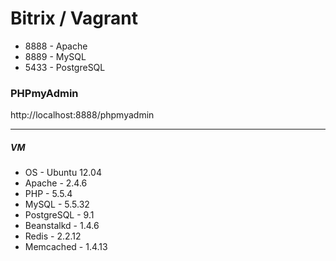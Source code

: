 # Bitrix / Vagrant

* 8888 - Apache
* 8889 - MySQL 
* 5433 - PostgreSQL

### PHPmyAdmin

http://localhost:8888/phpmyadmin

----
##### VM #####

* OS     - Ubuntu 12.04
* Apache - 2.4.6
* PHP    - 5.5.4
* MySQL  - 5.5.32
* PostgreSQL - 9.1
* Beanstalkd - 1.4.6
* Redis - 2.2.12
* Memcached - 1.4.13
